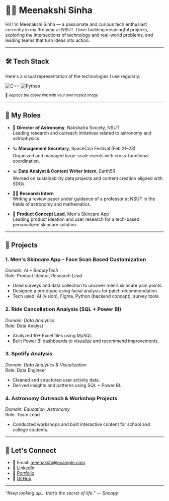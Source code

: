 # 👩‍💻 Meenakshi Sinha

Hi! I'm Meenakshi Sinha — a passionate and curious tech enthusiast currently in my 3rd year at NSUT. I love building meaningful projects, exploring the intersections of technology and real-world problems, and leading teams that turn ideas into action.

---

## 🛠 Tech Stack

Here's a visual representation of the technologies I use regularly:

![C++](https://img.shields.io/badge/C++-00599C?style=flat&logo=c%2B%2B&logoColor=white)
![Python](https://img.shields.io/badge/Python-3776AB?style=flat&logo=python&logoColor=white)

<sub>📝 *Replace the above link with your own hosted image*</sub>

---

## 💼 My Roles

- 🚀 **Director of Astronomy**, Nakshatra Society, NSUT  
  Leading research and outreach initiatives related to astronomy and astrophysics.

- 🪐 **Management Secretary**, SpaceCon Festival (Feb 21–23)  
  Organized and managed large-scale events with cross-functional coordination.

- 📊 **Data Analyst & Content Writer Intern**, Earth5R  
  Worked on sustainability data projects and content creation aligned with SDGs.

- 👨‍🔬 **Research Intern**  
  Writing a review paper under guidance of a professor at NSUT in the fields of astronomy and mathematics.

- 📲 **Product Concept Lead**, Men's Skincare App  
  Leading product ideation and user research for a tech-based personalized skincare solution.

---

## 🚧 Projects

### 1. **Men's Skincare App – Face Scan Based Customization**
*Domain: AI + BeautyTech*  
Role: Product Ideator, Research Lead  
- Used surveys and data collection to uncover men’s skincare pain points.
- Designed a prototype using facial analysis for patch recommendation.
- Tech used: AI (vision), Figma, Python (backend concept), survey tools.

### 2. **Ride Cancellation Analysis (SQL + Power BI)**
*Domain: Data Analytics*  
Role: Data Analyst  
- Analyzed 10+ Excel files using MySQL.
- Built Power BI dashboards to visualize and recommend improvements.

### 3. **Spotify Analysis**
*Domain: Data Analytics & Visualization*  
Role: Data Engineer  
- Cleaned and structured user activity data.
- Derived insights and patterns using SQL + Power BI.

### 4. **Astronomy Outreach & Workshop Projects**
*Domain: Education, Astronomy*  
Role: Team Lead  
- Conducted workshops and built interactive content for school and college students.

---

## 🌟 Let's Connect

- 📧 Email: meenakshi@example.com  
- 🔗 [LinkedIn](https://www.linkedin.com/in/your-profile/)  
- 📁 [Portfolio](https://yourportfolio.com)  
- 🐙 [GitHub](https://github.com/yourusername)

---

_“Keep looking up… that’s the secret of life.” — Snoopy_


